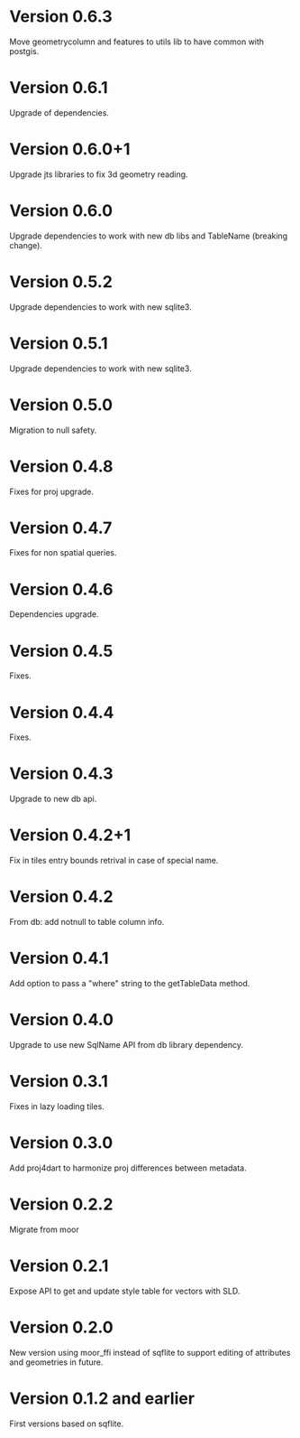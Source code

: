 # Version 0.6.3

Move geometrycolumn and features to utils lib to have common with postgis.

# Version 0.6.1

Upgrade of dependencies.

# Version 0.6.0+1

Upgrade jts libraries to fix 3d geometry reading.

# Version 0.6.0

Upgrade dependencies to work with new db libs and TableName (breaking change).

# Version 0.5.2

Upgrade dependencies to work with new sqlite3.

# Version 0.5.1

Upgrade dependencies to work with new sqlite3.

# Version 0.5.0

Migration to null safety.

# Version 0.4.8

Fixes for proj upgrade.

# Version 0.4.7

Fixes for non spatial queries.

# Version 0.4.6

Dependencies upgrade.

# Version 0.4.5

Fixes.

# Version 0.4.4

Fixes.

# Version 0.4.3

Upgrade to new db api.

# Version 0.4.2+1

Fix in tiles entry bounds retrival in case of special name.

# Version 0.4.2

From db: add notnull to table column info.

# Version 0.4.1

Add option to pass a "where" string to the getTableData method.

# Version 0.4.0

Upgrade to use new SqlName API from db library dependency.

# Version 0.3.1

Fixes in lazy loading tiles.

# Version 0.3.0

Add proj4dart to harmonize proj differences between metadata.

# Version 0.2.2

Migrate from moor

# Version 0.2.1

Expose API to get and update style table for vectors with SLD.

# Version 0.2.0

New version using moor_ffi instead of sqflite to support editing of attributes and geometries in future.


# Version 0.1.2 and earlier

First versions based on sqflite.

